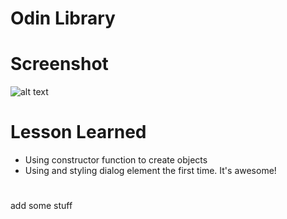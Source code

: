 # Odin Library

# Screenshot

![alt text](screenshot.png)

# Lesson Learned

- Using constructor function to create objects
- Using and styling dialog element the first time. It's awesome!


#

add some stuff 